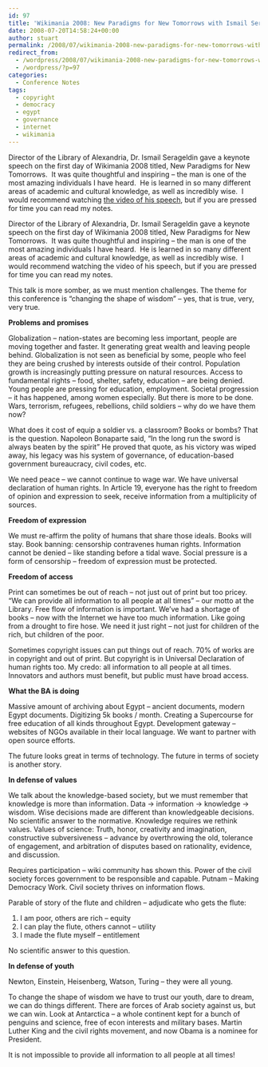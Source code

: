 ```yaml
---
id: 97
title: 'Wikimania 2008: New Paradigms for New Tomorrows with Ismail Serageldin'
date: 2008-07-20T14:58:24+00:00
author: stuart
permalink: /2008/07/wikimania-2008-new-paradigms-for-new-tomorrows-with-ismail-serageldin/
redirect_from:
  - /wordpress/2008/07/wikimania-2008-new-paradigms-for-new-tomorrows-with-ismail-serageldin/
  - /wordpress/?p=97
categories:
  - Conference Notes
tags:
  - copyright
  - democracy
  - egypt
  - governance
  - internet
  - wikimania
---
```

Director of the Library of Alexandria, Dr. Ismail Serageldin gave a keynote speech on the first day of Wikimania 2008 titled, New Paradigms for New Tomorrows.  It was quite thoughtful and inspiring &#8211; the man is one of the most amazing individuals I have heard.  He is learned in so many different areas of academic and cultural knowledge, as well as incredibly wise.  I would recommend watching <a href="http://webcast.bibalex.org/Cast/Details.aspx?ID=gR6dgFbiq/gwaLgzWyw6ug==" target="_blank">the video of his speech</a>, but if you are pressed for time you can read my notes.

<!--more-->


  
Director of the Library of Alexandria, Dr. Ismail Serageldin gave a keynote speech on the first day of Wikimania 2008 titled, New Paradigms for New Tomorrows.  It was quite thoughtful and inspiring &#8211; the man is one of the most amazing individuals I have heard.  He is learned in so many different areas of academic and cultural knowledge, as well as incredibly wise.  I would recommend watching the video of his speech, but if you are pressed for time you can read my notes.

This talk is more somber, as we must mention challenges. The theme for this conference is “changing the shape of wisdom” – yes, that is true, very, very true.

**Problems and** **promises**

Globalization – nation-states are becoming less important, people are moving together and faster. It generating great wealth and leaving people behind. Globalization is not seen as beneficial by some, people who feel they are being crushed by interests outside of their control. Population growth is increasingly putting pressure on natural resources. Access to fundamental rights – food, shelter, safety, education – are being denied. Young people are pressing for education, employment. Societal progression – it has happened, among women especially. But there is more to be done. Wars, terrorism, refugees, rebellions, child soldiers – why do we have them now?

What does it cost of equip a soldier vs. a classroom? Books or bombs? That is the question. Napoleon Bonaparte said, “In the long run the sword is always beaten by the spirit” He proved that quote, as his victory was wiped away, his legacy was his system of governance, of education-based government bureaucracy, civil codes, etc.

We need peace – we cannot continue to wage war. We have universal declaration of human rights. In Article 19, everyone has the right to freedom of opinion and expression to seek, receive information from a multiplicity of sources.

**Freedom of expression**

We must re-affirm the polity of humans that share those ideals. Books will stay. Book banning: censorship contravenes human rights. Information cannot be denied – like standing before a tidal wave. Social pressure is a form of censorship – freedom of expression must be protected.

**Freedom of access**

Print can sometimes be out of reach – not just out of print but too pricey. “We can provide all information to all people at all times” – our motto at the Library. Free flow of information is important. We’ve had a shortage of books – now with the Internet we have too much information. Like going from a drought to fire hose. We need it just right – not just for children of the rich, but children of the poor.

Sometimes copyright issues can put things out of reach. 70% of works are in copyright and out of print. But copyright is in Universal Declaration of human rights too. My credo: all information to all people at all times. Innovators and authors must benefit, but public must have broad access.

**What the BA is doing**

Massive amount of archiving about Egypt – ancient documents, modern Egypt documents. Digitizing 5k books / month. Creating a Supercourse for free education of all kinds throughout Egypt. Development gateway – websites of NGOs available in their local language. We want to partner with open source efforts.

The future looks great in terms of technology. The future in terms of society is another story.

**In defense of values**

We talk about the knowledge-based society, but we must remember that knowledge is more than information. Data -> information -> knowledge -> wisdom. Wise decisions made are different than knowledgeable decisions. No scientific answer to the normative. Knowledge requires we rethink values. Values of science: Truth, honor, creativity and imagination, constructive subversiveness – advance by overthrowing the old, tolerance of engagement, and arbitration of disputes based on rationality, evidence, and discussion.

Requires participation – wiki community has shown this. Power of the civil society forces government to be responsible and capable. Putnam – Making Democracy Work. Civil society thrives on information flows.

Parable of story of the flute and children – adjudicate who gets the flute:

  1. I am poor, others are rich &#8211; equity
  2. I can play the flute, others cannot &#8211; utility
  3. I made the flute myself – entitlement

No scientific answer to this question.

**In defense of youth**

Newton, Einstein, Heisenberg, Watson, Turing – they were all young.

To change the shape of wisdom we have to trust our youth, dare to dream, we can do things different. There are forces of Arab society against us, but we can win. Look at Antarctica – a whole continent kept for a bunch of penguins and science, free of econ interests and military bases. Martin Luther King and the civil rights movement, and now Obama is a nominee for President.

It is not impossible to provide all information to all people at all times!